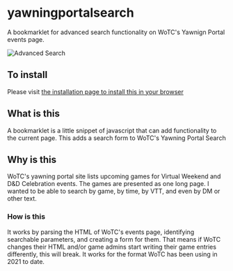 # yawningportalsearch

A bookmarklet for advanced search functionality on WoTC's Yawnign Portal events page.

![Advanced Search](https://gludington.github.io/yawningportalsearch/ypsearch.png)
## To install
Please visit <a href="https://gludington.github.io/yawningportalsearch/install.html">the installation page to install this in your browser</a>

## What is this
A bookmarklet is a little snippet of javascript that can add functionality to the current page.  This adds a search form to WoTC's Yawning Portal Search
## Why is this
WoTC's yawning portal site lists upcoming games for Virtual Weekend and D&D Celebration events.  The games are presented as one long page.  I wanted to be able to search by game, by time, by VTT, and even by DM or other text.

### How is this
It works by parsing the HTML of WoTC's events page, identifying searchable parameters, and creating a form for them.  That means if WoTC changes their HTML and/or game admins start writing their game entries differently, this will break.  It works for the format WoTC has been using in 2021 to date.